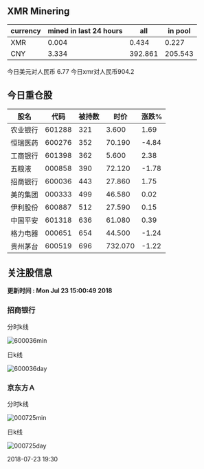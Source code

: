 ## XMR Minering

|currency|mined in last 24 hours|all|in pool|
|---|---|---|---|
|XMR|0.004|0.434|0.227|
|CNY|3.334|392.861|205.543|

今日美元对人民币 6.77	今日xmr对人民币904.2


## 今日重仓股 

|股名|代码|被持数|时价|涨跌%|
|---|---|---|---|---|
|农业银行|601288|321|3.600|1.69|
|恒瑞医药|600276|352|70.190|-4.84|
|工商银行|601398|362|5.600|2.38|
|五粮液|000858|390|72.120|-1.78|
|招商银行|600036|443|27.860|1.75|
|美的集团|000333|499|46.580|0.02|
|伊利股份|600887|512|27.590|0.15|
|中国平安|601318|636|61.080|0.39|
|格力电器|000651|654|44.500|-1.24|
|贵州茅台|600519|696|732.070|-1.22|

## 关注股信息
**更新时间 : Mon Jul 23 15:00:49 2018**
### 招商银行 
分时k线

![600036min](http://image.sinajs.cn/newchart/min/n/sh600036.gif)

日k线

![600036day](http://image.sinajs.cn/newchart/daily/n/sh600036.gif)

### 京东方Ａ 
分时k线

![000725min](http://image.sinajs.cn/newchart/min/n/sz000725.gif)

日k线

![000725day](http://image.sinajs.cn/newchart/daily/n/sz000725.gif)

2018-07-23 19:30